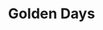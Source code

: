 --- 
title: "Golden Days"
publishdate: "2019-9-3T16:48:46+02:00"
src: "https://365manga.net/manga/golden-days"
image: "https://data.365manga.net/images/thumbnails/2030-golden-days.jpg"
description: "[From Ivyscan]: Feeling rebellious toward his overprotective mother, Soma Mitsuya, a first-year high school student, only cares about his violin and his hospitalized grandfather. On the night his grandfather’s condition suddenly worsens, an earthquake hits, sending Mitsuya to 1921 in the Taisho era…"
---